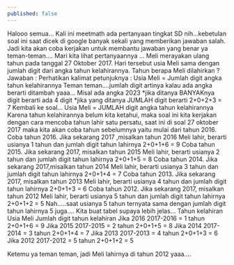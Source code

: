 ```yaml
---
published: false
---
```

Halooo semua... 
Kali ini meetmath ada pertanyaan tingkat SD nih...kebetulan soal ini saat dicek di google banyak sekali yang memberikan jawaban salah. Jadi kita akan coba kerjakan untuk membantu jawaban yang benar ya teman-teman....
Mari kita lihat pertanyaannya ...
Meli merayakan ulang tahun pada tanggal 27 Oktober 2017. Hari tersebut usia Meli sama dengan jumlah digit dari angka tahun kelahirannya. Tahun berapa Meli dilahirkan ?
Jawaban :
Perhatikan kalimat petunjuknya :
Usia Meli  = Jumlah digit angka tahun kelahirannya 
         Teman teman....jumlah digit artinya kalau ada angka berarti ditambah yaaa...
         Misal ada angka 2023
                    *jika ditanya BANYAKnya digit berarti ada 4 digit
                    *jika yang ditanya JUMLAH digit berarti 2+0+2+3 = 7
Kembali ke soal...
Usia Meli = JUMLAH digit angka tahun kelahirannya
Karena tahun kelahirannya belum kita ketahui, maka soal ini kita kerjakan dengan cara mencoba tahun lahir satu persatu, saat ini di soal 27 oktober 2017 maka kita akan coba tahun sebelumnya yaitu mulai dari tahun 2016. 
Coba tahun 2016. 
Jika sekarang 2017 ,misalkan tahun 2016 Meli lahir, berarti usianya 1 tahun dan jumlah digit tahun lahirnya 2+0+1+6 = 9
Coba tahun 2015.
Jika sekarang 2017, misalkan tahun 2015 Meli lahir, berarti usianya 2 tahun dan jumlah digit tahun lahirnya 2+0+1+5 = 8
Coba tahun 2014.
Jika sekarang 2017,misalkan tahun 2014 Meli lahir, berarti usianya 3 tahun dan jumlah digit tahun lahirnya 2+0+1+4 = 7
Coba tahun 2013.
Jika sekarang 2017, misalkan tahun 2013 Meli lahir, berarti usianya 4 tahun dan jumlah digit tahun lahirnya 2+0+1+3 = 6
Coba tahun 2012.
Jika sekarang 2017, misalkan tahun 2012 Meli lahir, berarti usianya 5 tahun dan jumlah digit tahun lahirnya 2+0+1+2 = 5
Nah.....saat usianya 5 tahun ternyata sama dengan jumlah digit tahun lahirnya 5 juga....
Kita buat tabel supaya lebih jelas...
Tahun kelahiran	Usia Meli	Jumlah digit tahun kelahiran
Jika 2016	2017-2016 = 1 tahun	2+0+1+6 = 9
Jika 2015	2017-2015 = 2 tahun	2+0+1+5 = 8
Jika 2014	2017-2014 = 3 tahun	2+0+1+4 = 7
Jika 2013	2017-2013 = 4 tahun	2+0+1+3 = 6
Jika 2012	2017-2012 = 5 tahun	2+0+1+2 = 5

Ketemu ya teman teman, jadi Meli lahirnya di tahun 2012 yaaa....
